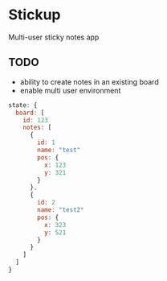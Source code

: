 # Stickup

Multi-user sticky notes app

## TODO
- ability to create notes in an existing board
- enable multi user environment

```JavaScript
state: {
  board: [
    id: 123
    notes: [
      {
        id: 1
        name: "test"
        pos: {
          x: 123
          y: 321
        }
      },
      {
        id: 2
        name: "test2"
        pos: {
          x: 323
          y: 521
        }
      }
    ]
  ]
}
```